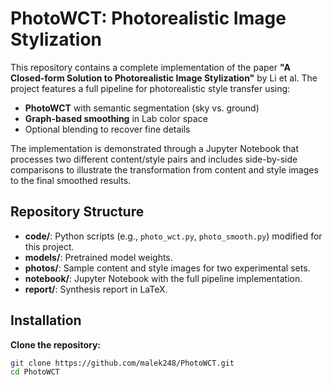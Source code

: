 # PhotoWCT: Photorealistic Image Stylization

This repository contains a complete implementation of the paper **"A Closed-form Solution to Photorealistic Image Stylization"** by Li et al. The project features a full pipeline for photorealistic style transfer using:
- **PhotoWCT** with semantic segmentation (sky vs. ground)
- **Graph-based smoothing** in Lab color space
- Optional blending to recover fine details

The implementation is demonstrated through a Jupyter Notebook that processes two different content/style pairs and includes side-by-side comparisons to illustrate the transformation from content and style images to the final smoothed results.

## Repository Structure

- **code/**: Python scripts (e.g., `photo_wct.py`, `photo_smooth.py`) modified for this project.
- **models/**: Pretrained model weights.
- **photos/**: Sample content and style images for two experimental sets.
- **notebook/**: Jupyter Notebook with the full pipeline implementation.
- **report/**: Synthesis report in LaTeX.

## Installation

**Clone the repository:**
   ```bash
   git clone https://github.com/malek248/PhotoWCT.git
   cd PhotoWCT


